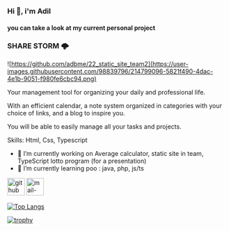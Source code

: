 ### Hi 👋, i'm Adil
#### you can take a look at my current personal project 
### SHARE STORM 🌩 
![https://github.com/adbme/22_static_site_team2](https://user-images.githubusercontent.com/98839796/214799096-5821f490-4dac-4e1b-9051-f980fe6cbc94.png)

Your management tool for organizing your daily and professional life. 

With an efficient calendar, a note system organized in categories with your choice of links, and a blog to inspire you. 

You will be able to easily manage all your tasks and projects.


Skills: Html, Css, Typescript

- 🔭 I’m currently working on Average calculator, static site in team, TypeScript lotto program (for a presentation) 
- 🌱 I’m currently learning poo : java, php, js/ts 


[<img src='https://cdn.jsdelivr.net/npm/simple-icons@3.0.1/icons/github.svg' alt='github' height='40'>](https://github.com/adbme)  [<img src='https://cdn.jsdelivr.net/npm/simple-icons@3.0.1/icons/mail-dot-ru.svg' alt='mail-dot-ru' height='40'>](mailto:adil.bouamrioune@jobtrek.ch)  

[![Top Langs](https://github-readme-stats.vercel.app/api/top-langs/?username=adbme)](https://github.com/anuraghazra/github-readme-stats)

[![trophy](https://github-profile-trophy.vercel.app/?username=adbme)](https://github.com/ryo-ma/github-profile-trophy)
